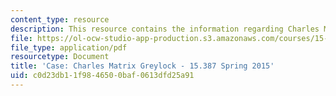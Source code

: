 ```yaml
---
content_type: resource
description: This resource contains the information regarding Charles Matrix Greylock.
file: https://ol-ocw-studio-app-production.s3.amazonaws.com/courses/15-387-entrepreneurial-sales-spring-2015/c0d23db11f9846500baf0613dfd25a91_MIT15_387S15_Charles_Matrix.pdf
file_type: application/pdf
resourcetype: Document
title: 'Case: Charles Matrix Greylock - 15.387 Spring 2015'
uid: c0d23db1-1f98-4650-0baf-0613dfd25a91
---
```

